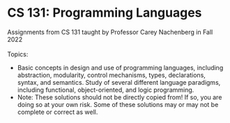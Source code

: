 # CS 131: Programming Languages
Assignments from CS 131 taught by Professor Carey Nachenberg in Fall 2022 <br /> 
<br /> 
Topics: <br /> 
- Basic concepts in design and use of programming languages, including abstraction, modularity, control mechanisms, types, declarations, syntax, and semantics. Study of several different language paradigms, including functional, object-oriented, and logic programming.
- Note: These solutions should not be directly copied from! If so, you are doing so at your own risk. Some of these solutions may or may not be complete or correct as well.
